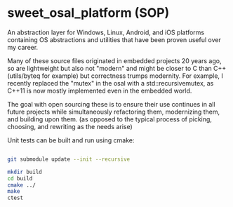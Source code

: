 # sweet_osal_platform (SOP)
An abstraction layer for Windows, Linux, Android, and iOS platforms containing OS abstractions and utilities that have been proven useful over my career.

Many of these source files originated in embedded projects 20 years ago, so are lightweight but also not "modern" and might be closer to C than C++ (utils/byteq for example) but correctness trumps modernity.  For example, I recently replaced the "mutex" in the osal with a std::recursivemutex, as C++11 is now mostly implemented even in the embedded world.

The goal with open sourcing these is to ensure their use continues in all future projects while simultaneously refactoring them, modernizing them, and building upon them.  (as opposed to the typical process of picking, choosing, and rewriting as the needs arise)

Unit tests can be built and run using cmake:

```bash

git submodule update --init --recursive

mkdir build
cd build
cmake ../
make
ctest

```